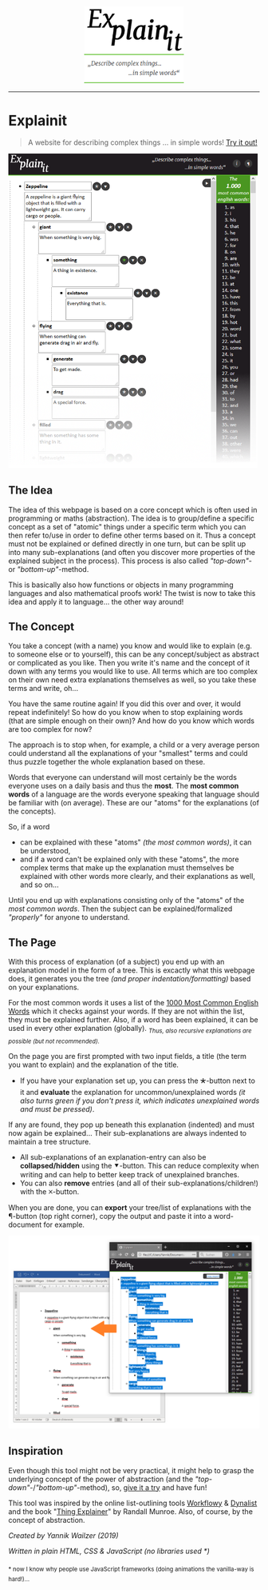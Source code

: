 <div align="center"><img src="res/explainit-logo-dark.png" width="200px"/></div>
<div align="center"><img src="res/claim.png" width="200px"/></div>


<hr>

# Explainit
>A website for describing complex things ... in simple words! [Try it out!](https://tryops.github.io/explainit/)

<img src="res/demo.png" width="500px"/>

## The Idea
The idea of this webpage is based on a core concept which is often used in programming or maths (abstraction). 
The idea is to group/define a specific concept as a set of "atomic" things under a specific term which you can then refer to/use in order to define other terms based on it. 
Thus a concept must not be explained or defined directly in one turn, but can be split up into many sub-explanations 
(and often you discover more properties of the explained subject in the process). This process is also called _"top-down"_- or _"bottom-up"_-method.

This is basically also how functions or objects in many programming languages and also mathematical proofs work! 
The twist is now to take this idea and apply it to language... the other way around!

## The Concept
You take a concept (with a name) you know and would like to explain (e.g. to someone else or to yourself), this can be any concept/subject as abstract or complicated as you like. 
Then you write it's name and the concept of it down with any terms you would like to use. 
All terms which are too complex on their own need extra explanations themselves as well, so you take these terms and write, oh...

You have the same routine again! If you did this over and over, it would repeat indefinitely! So how do you know when to stop explaining words (that are simple enough on their own)? And how do you know which words are too complex for now?

The approach is to stop when, for example, a child or a very average person could understand all the explanations of your "smallest" terms and could thus puzzle together the whole explanation based on these. 

Words that everyone can understand will most certainly be the words everyone uses on a daily basis and thus the **most**. 
The **most common words** of a language are the words everyone speaking that language should be familiar with (on average). These are our "atoms" for the explanations (of the concepts). 

So, if a word 
- can be explained with these "atoms" _(the most common words)_, it can be understood, 
- and if a word can't be explained only with these "atoms", the more complex terms that make up the explanation must themselves be explained with other words more clearly, and their explanations as well, and so on... 

Until you end up with explanations consisting only of the "atoms" of the _most common words_. Then the subject can be explained/formalized _"properly"_ for anyone to understand.  

## The Page
With this process of explanation (of a subject) you end up with an explanation model in the form of a tree. 
This is excactly what this webpage does, it generates you the tree _(and proper indentation/formatting)_ based on your explanations. 

For the most common words it uses a list of the [1000 Most Common English Words](https://1000mostcommonwords.com/1000-most-common-english-words/) which it checks against your words. 
If they are not within the list, they must be explained further. Also, if a word has been explained, it can be used in every other explanation (globally). <sub>_Thus, also recursive explanations are possible (but not recommended)._</sub>

On the page you are first prompted with two input fields, a title (the term you want to explain) and the explanation of the title. 
- If you have your explanation set up, you can press the 🞱-button next to it and **evaluate** the explanation for uncommon/unexplained words 
*(it also turns green if you don't press it, which indicates unexplained words and must be pressed)*. 

If any are found, they pop up beneath this explanation (indented) and must now again be explained...
Their sub-explanations are always indented to maintain a tree structure. 

- All sub-explanations of an explanation-entry can also be **collapsed/hidden** using the ⯆-button. This can reduce complexity when writing and can help to better keep track of unexplained branches. 
- You can also **remove** entries (and all of their sub-explanations/children!) with the 🞪-button.

When you are done, you can **export** your tree/list of explanations with the ¶-button (top right corner), copy the output and paste it into a word-document for example. 

<img src="res/word.png" width="600px"/>

## Inspiration
Even though this tool might not be very practical, it might help to grasp the underlying concept of the power of abstraction (and the _"top-down"_-/_"bottom-up"_-method), so, [give it a try](https://tryops.github.io/explainit/) and have fun!

This tool was inspired by the online list-outlining tools [Workflowy](https://workflowy.com) & [Dynalist](https://dynalist.io) and the book "[Thing Explainer](https://xkcd.com/thing-explainer/)" by Randall Munroe.
Also, of course, by the concept of abstraction. 

_Created by Yannik Wailzer (2019)_

_Written in plain HTML, CSS & JavaScript (no libraries used *)_

<sub>* now I know why people use JavaScript frameworks (doing animations the vanilla-way is hard!)...</sub>
